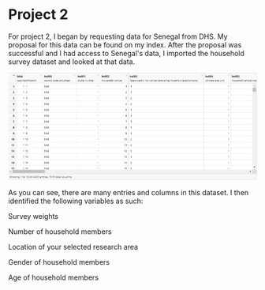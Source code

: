 # Project 2

For project 2, I began by requesting data for Senegal from DHS. My proposal for this data can be found on my index. 
After the proposal was successful and I had access to Senegal's data, I imported the household survey dataset and looked at that data.

![](variables.png)

As you can see, there are many entries and columns in this dataset. I then identified the following variables as such:


Survey weights

Number of household members

Location of your selected research area

Gender of household members

Age of household members
